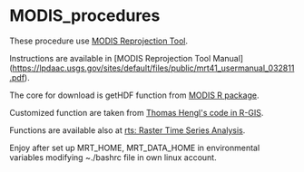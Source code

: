 # MODIS_procedures

These procedure use  [MODIS Reprojection Tool](https://lpdaac.usgs.gov/tools/modis_reprojection_tool).

Instructions are available in [MODIS Reprojection Tool Manual] (https://lpdaac.usgs.gov/sites/default/files/public/mrt41_usermanual_032811.pdf).


The core for download is getHDF function from  [MODIS R package](https://r-forge.r-project.org/projects/modis/).

Customized function are taken from [Thomas Hengl's code in R-GIS](http://r-gis.net/?q=ModisDownload).

Functions are available also at [rts: Raster Time Series Analysis](https://cran.r-project.org/web/packages/rts/index.html).


Enjoy after set up MRT_HOME, MRT_DATA_HOME in environmental variables modifying ~./bashrc file in own linux account.



